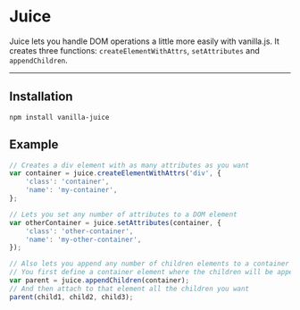 Juice
=====

Juice lets you handle DOM operations a little more easily with vanilla.js. It creates three functions: `createElementWithAttrs`, `setAttributes` and `appendChildren`.

----------

Installation
---

    npm install vanilla-juice


Example
---

```javascript
// Creates a div element with as many attributes as you want
var container = juice.createElementWithAttrs('div', {
	'class': 'container',
	'name': 'my-container',
};

// Lets you set any number of attributes to a DOM element
var otherContainer = juice.setAttributes(container, {
	'class': 'other-container',
	'name': 'my-other-container',
});

// Also lets you append any number of children elements to a container element
// You first define a container element where the children will be appended
var parent = juice.appendChildren(container);
// And then attach to that element all the children you want
parent(child1, child2, child3);
```

